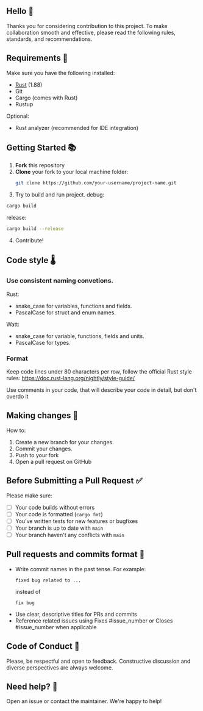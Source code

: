 ## Hello 👋

Thanks you for considering contribution to this project. To make collaboration smooth and effective, please read the following rules, standards, and recommendations.

## Requirements 🧰

Make sure you have the following installed:

- [Rust](https://www.rust-lang.org/tools/install) (1.88)
- Git
- Cargo (comes with Rust)
- Rustup

Optional:
- Rust analyzer (recommended for IDE integration)

## Getting Started 📚

1. **Fork** this repository
2. **Clone** your fork to your local machine folder:
   ```bash
   git clone https://github.com/your-username/project-name.git
   ```
3. Try to build and run project.
  debug:
  ```bash
  cargo build
  ```
  release:
  ```bash
  cargo build --release
  ```
4. Contribute!

## Code style 🌡️

### Use consistent naming convetions.

Rust:
- snake_case for variables, functions and fields.
- PascalCase for struct and enum names.
 
Watt:
- snake_case for variable, functions, fields and units.
- PascalCase for types.

### Format

Keep code lines under 80 characters per row, follow the official Rust style rules:
https://doc.rust-lang.org/nightly/style-guide/

Use comments in your code, that will describe your code in detail, but don't overdo it

## Making changes 🔌

How to:
1. Create a new branch for your changes.
2. Commit your changes.
3. Push to your fork
4. Open a pull request on GitHub

## Before Submitting a Pull Request ✅

Please make sure:

- [ ] Your code builds without errors
- [ ] Your code is formatted (`cargo fmt`)
- [ ] You’ve written tests for new features or bugfixes
- [ ] Your branch is up to date with `main`
- [ ] Your branch haven't any conflicts with `main`

## Pull requests and commits format 📑

- Write commit names in the past tense. For example:
    ```
    fixed bug related to ...
    ```
    instead of
    ```
    fix bug
    ```
- Use clear, descriptive titles for PRs and commits
- Reference related issues using Fixes #issue_number or Closes #issue_number when applicable

## Code of Conduct 📐
Please, be respectful and open to feedback. Constructive discussion and diverse perspectives are always welcome.

## Need help? 🐞
Open an issue or contact the maintainer. We're happy to help!

